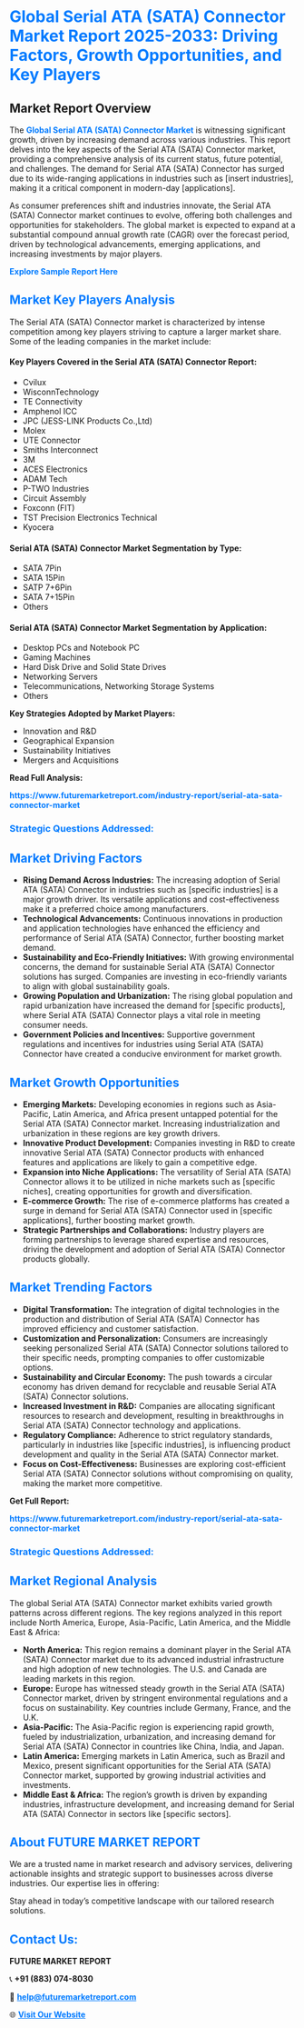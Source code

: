<h1 style="color: #007BFF;">Global Serial ATA (SATA) Connector Market Report 2025-2033: Driving Factors, Growth Opportunities, and Key Players</h1>

<section id="overview">
<h2>Market Report Overview</h2>
<p>The <a href="https://www.futuremarketreport.com/industry-report/serial-ata-sata-connector-market" style="color: #007BFF; text-decoration: none;"><strong>Global Serial ATA (SATA) Connector Market</strong></a> is witnessing significant growth, driven by increasing demand across various industries. This report delves into the key aspects of the Serial ATA (SATA) Connector market, providing a comprehensive analysis of its current status, future potential, and challenges. The demand for Serial ATA (SATA) Connector has surged due to its wide-ranging applications in industries such as [insert industries], making it a critical component in modern-day [applications].</p>
<p>As consumer preferences shift and industries innovate, the Serial ATA (SATA) Connector market continues to evolve, offering both challenges and opportunities for stakeholders. The global market is expected to expand at a substantial compound annual growth rate (CAGR) over the forecast period, driven by technological advancements, emerging applications, and increasing investments by major players.</p>
</section>

<section id="overview">
<p><a href="https://www.futuremarketreport.com/request-sample/reportId=76079" style="color: #007BFF; text-decoration: none;"><strong>Explore Sample Report Here</strong></a></p>
</section>

<section id="key-players">
<h2 style="color: #007BFF;">Market Key Players Analysis</h2>
<p>The Serial ATA (SATA) Connector market is characterized by intense competition among key players striving to capture a larger market share. Some of the leading companies in the market include:</p>
<h4>Key Players Covered in the Serial ATA (SATA) Connector Report:</h4>
<ul><li>Cvilux</li><li>WisconnTechnology</li><li>TE Connectivity</li><li>Amphenol ICC</li><li>JPC (JESS-LINK Products Co.,Ltd)</li><li>Molex</li><li>UTE Connector</li><li>Smiths Interconnect</li><li>3M</li><li>ACES Electronics</li><li>ADAM Tech</li><li>P-TWO Industries</li><li>Circuit Assembly</li><li>Foxconn (FIT)</li><li>TST Precision Electronics Technical</li><li>Kyocera</li></ul>
<h4>Serial ATA (SATA) Connector Market Segmentation by Type:</h4>
<ul><li>SATA 7Pin</li><li>SATA 15Pin</li><li>SATP 7+6Pin</li><li>SATA 7+15Pin</li><li>Others</li></ul>

<h4>Serial ATA (SATA) Connector Market Segmentation by Application:</h4>
<ul><li>Desktop PCs and Notebook PC</li><li>Gaming Machines</li><li>Hard Disk Drive and Solid State Drives</li><li>Networking Servers</li><li>Telecommunications, Networking Storage Systems</li><li>Others</li></ul>
<p><strong>Key Strategies Adopted by Market Players:</strong></p>
<ul>
<li>Innovation and R&D</li>
<li>Geographical Expansion</li>
<li>Sustainability Initiatives</li>
<li>Mergers and Acquisitions</li>
</ul>
</section>

<section>
<p><strong>Read Full Analysis: </strong></p><a href="https://www.futuremarketreport.com/industry-report/serial-ata-sata-connector-market" style="color: #007BFF; text-decoration: none;"><strong>https://www.futuremarketreport.com/industry-report/serial-ata-sata-connector-market</strong></a>
<h3 style="color: #007BFF;">Strategic Questions Addressed:</h3>
</section>

<section id="driving-factors">
<h2 style="color: #007BFF;">Market Driving Factors</h2>
<ul>
<li><strong>Rising Demand Across Industries:</strong> The increasing adoption of Serial ATA (SATA) Connector in industries such as [specific industries] is a major growth driver. Its versatile applications and cost-effectiveness make it a preferred choice among manufacturers.</li>
<li><strong>Technological Advancements:</strong> Continuous innovations in production and application technologies have enhanced the efficiency and performance of Serial ATA (SATA) Connector, further boosting market demand.</li>
<li><strong>Sustainability and Eco-Friendly Initiatives:</strong> With growing environmental concerns, the demand for sustainable Serial ATA (SATA) Connector solutions has surged. Companies are investing in eco-friendly variants to align with global sustainability goals.</li>
<li><strong>Growing Population and Urbanization:</strong> The rising global population and rapid urbanization have increased the demand for [specific products], where Serial ATA (SATA) Connector plays a vital role in meeting consumer needs.</li>
<li><strong>Government Policies and Incentives:</strong> Supportive government regulations and incentives for industries using Serial ATA (SATA) Connector have created a conducive environment for market growth.</li>
</ul>
</section>

<section id="growth-opportunities">
<h2 style="color: #007BFF;">Market Growth Opportunities</h2>
<ul>
<li><strong>Emerging Markets:</strong> Developing economies in regions such as Asia-Pacific, Latin America, and Africa present untapped potential for the Serial ATA (SATA) Connector market. Increasing industrialization and urbanization in these regions are key growth drivers.</li>
<li><strong>Innovative Product Development:</strong> Companies investing in R&D to create innovative Serial ATA (SATA) Connector products with enhanced features and applications are likely to gain a competitive edge.</li>
<li><strong>Expansion into Niche Applications:</strong> The versatility of Serial ATA (SATA) Connector allows it to be utilized in niche markets such as [specific niches], creating opportunities for growth and diversification.</li>
<li><strong>E-commerce Growth:</strong> The rise of e-commerce platforms has created a surge in demand for Serial ATA (SATA) Connector used in [specific applications], further boosting market growth.</li>
<li><strong>Strategic Partnerships and Collaborations:</strong> Industry players are forming partnerships to leverage shared expertise and resources, driving the development and adoption of Serial ATA (SATA) Connector products globally.</li>
</ul>
</section>

<section id="trending-factors">
<h2 style="color: #007BFF;">Market Trending Factors</h2>
<ul>
<li><strong>Digital Transformation:</strong> The integration of digital technologies in the production and distribution of Serial ATA (SATA) Connector has improved efficiency and customer satisfaction.</li>
<li><strong>Customization and Personalization:</strong> Consumers are increasingly seeking personalized Serial ATA (SATA) Connector solutions tailored to their specific needs, prompting companies to offer customizable options.</li>
<li><strong>Sustainability and Circular Economy:</strong> The push towards a circular economy has driven demand for recyclable and reusable Serial ATA (SATA) Connector solutions.</li>
<li><strong>Increased Investment in R&D:</strong> Companies are allocating significant resources to research and development, resulting in breakthroughs in Serial ATA (SATA) Connector technology and applications.</li>
<li><strong>Regulatory Compliance:</strong> Adherence to strict regulatory standards, particularly in industries like [specific industries], is influencing product development and quality in the Serial ATA (SATA) Connector market.</li>
<li><strong>Focus on Cost-Effectiveness:</strong> Businesses are exploring cost-efficient Serial ATA (SATA) Connector solutions without compromising on quality, making the market more competitive.</li>
</ul>
</section>

<section>
<p><strong>Get Full Report: </strong></p><a href="https://www.futuremarketreport.com/industry-report/serial-ata-sata-connector-market" style="color: #007BFF; text-decoration: none;"><strong>https://www.futuremarketreport.com/industry-report/serial-ata-sata-connector-market</strong></a>
<h3 style="color: #007BFF;">Strategic Questions Addressed:</h3>
</section>


<section id="regional-analysis">
<h2 style="color: #007BFF;">Market Regional Analysis</h2>
<p>The global Serial ATA (SATA) Connector market exhibits varied growth patterns across different regions. The key regions analyzed in this report include North America, Europe, Asia-Pacific, Latin America, and the Middle East & Africa:</p>
<ul>
<li><strong>North America:</strong> This region remains a dominant player in the Serial ATA (SATA) Connector market due to its advanced industrial infrastructure and high adoption of new technologies. The U.S. and Canada are leading markets in this region.</li>
<li><strong>Europe:</strong> Europe has witnessed steady growth in the Serial ATA (SATA) Connector market, driven by stringent environmental regulations and a focus on sustainability. Key countries include Germany, France, and the U.K.</li>
<li><strong>Asia-Pacific:</strong> The Asia-Pacific region is experiencing rapid growth, fueled by industrialization, urbanization, and increasing demand for Serial ATA (SATA) Connector in countries like China, India, and Japan.</li>
<li><strong>Latin America:</strong> Emerging markets in Latin America, such as Brazil and Mexico, present significant opportunities for the Serial ATA (SATA) Connector market, supported by growing industrial activities and investments.</li>
<li><strong>Middle East & Africa:</strong> The region’s growth is driven by expanding industries, infrastructure development, and increasing demand for Serial ATA (SATA) Connector in sectors like [specific sectors].</li>
</ul>
</section>

<footer>
<h2 style="color: #007BFF;">About FUTURE MARKET REPORT</h2>
<p>We are a trusted name in market research and advisory services, delivering actionable insights and strategic support to businesses across diverse industries. Our expertise lies in offering:</p>

<p>Stay ahead in today’s competitive landscape with our tailored research solutions.</p>

<h2 style="color: #007BFF;">Contact Us:</h2>
<p><strong>FUTURE MARKET REPORT</strong></p>
<p>📞 <strong>+91 (883) 074-8030</strong></p>
<p>📧 <strong><a href="mailto:help@futuremarketreport.com" style="color: #007BFF;">help@futuremarketreport.com</a></strong></p>
<p>🌐 <strong><a href="https://www.futuremarketreport.com/" style="color: #007BFF;">Visit Our Website</a></strong></p>
</footer>